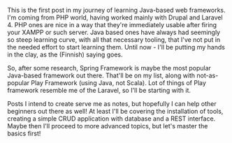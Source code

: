 This is the first post in my journey of learning Java-based web frameworks. I'm coming from PHP world, having worked mainly with Drupal and Laravel 4. PHP ones are nice in a way that they're immediately usable after firing your XAMPP or such server. Java based ones have always had seemingly so steep learning curve, with all that necessary tooling, that I've not put in the needed effort to start learning them. Until now - I'll be putting my hands in the clay, as the (Finnish) saying goes.

So, after some research, Spring Framework is maybe the most popular Java-based framework out there. That'll be on my list, along with not-as-popular Play Framework (using Java, not Scala). Lot of things of Play framework resemble me of the Laravel, so I'll be starting with it. 

Posts I intend to create serve me as notes, but hopefully I can help other beginners out there as well! At least I'll be covering the installation of tools, creating a simple CRUD application with database and a REST interface. Maybe then I'll proceed to more advanced topics, but let's master the basics first!

